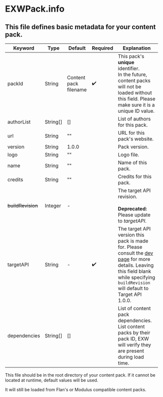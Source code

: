 # EXWPack.info

## This file defines basic metadata for your content pack.

| Keyword           | Type     | Default               | Required           | Explanation                                                                                                                                                                                                                           |
|-------------------|----------|-----------------------|--------------------|---------------------------------------------------------------------------------------------------------------------------------------------------------------------------------------------------------------------------------------|
| packId            | String   | Content pack filename | :heavy_check_mark: | This pack's **unique** identifier.<br/>In the future, content packs will not be loaded without this field. Please make sure it is a unique ID value.                                                                                  |
| authorList        | String[] | []                    |                    | List of authors for this pack.                                                                                                                                                                                                        |
| url               | String   | ""                    |                    | URL for this pack's website.                                                                                                                                                                                                          |
| version           | String   | 1.0.0                 |                    | Pack version.                                                                                                                                                                                                                         |
| logo              | String   | ""                    |                    | Logo file.                                                                                                                                                                                                                            |
| name              | String   | ""                    |                    | Name of this pack.                                                                                                                                                                                                                    |
| credits           | String   | ""                    |                    | Credits for this pack.                                                                                                                                                                                                                |
| ~~buildRevision~~ | Integer  | -                     |                    | The target API revision.<br/><br/>**Deprecated:** Please update to _targetAPI_.                                                                                                                                                       |
| targetAPI         | String   | -                     | :heavy_check_mark: | The target API version this pack is made for. Please consult the [dev page](https://exw.rainyville.org/dev/api-targets) for more details. Leaving this field blank while specifying `buildRevision` will default to Target API 1.0.0. |
| dependencies      | String[] | []                    |                    | List of content pack dependencies. List content packs by their pack ID, EXW will verify they are present during load time.                                                                                                            |

This file should be in the root directory of your content pack.
If it cannot be located at runtime, default values will be used.

It will still be loaded from Flan's or Modulus compatible content packs.
